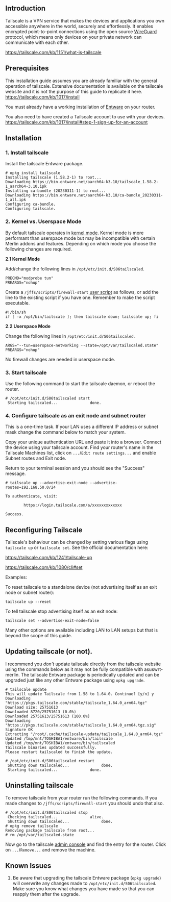 ## Introduction
Tailscale is a VPN service that makes the devices and applications you own accessible anywhere in the world, securely and effortlessly. It enables encrypted point-to-point connections using the open source [WireGuard](https://www.wireguard.com/) protocol, which means only devices on your private network can communicate with each other.

https://tailscale.com/kb/1151/what-is-tailscale

## Prerequisites
This installation guide assumes you are already familiar with the general operation of tailscale. Extensive documentation is available on the tailscale website and it is not the purpose of this guide to replicate it here. https://tailscale.com/kb/1017/install

You must already have a working installation of [Entware](https://github.com/RMerl/asuswrt-merlin.ng/wiki/Entware#the-easy-way) on your router.

You also need to have created a Tailscale account to use with your devices. https://tailscale.com/kb/1017/install#step-1-sign-up-for-an-account
## Installation
### 1. Install tailscale

Install the tailscale Entware package.
```
# opkg install tailscale
Installing tailscale (1.58.2-1) to root...
Downloading https://bin.entware.net/aarch64-k3.10/tailscale_1.58.2-1_aarch64-3.10.ipk
Installing ca-bundle (20230311-1) to root...
Downloading https://bin.entware.net/aarch64-k3.10/ca-bundle_20230311-1_all.ipk
Configuring ca-bundle.
Configuring tailscale.
```
### 2. Kernel vs. Userspace Mode
By default tailscale operates in [kernel mode](https://tailscale.com/kb/1177/kernel-vs-userspace-routers?q=userspace-networking). Kernel mode is more performant than userspace mode but may be incompatible with certain Merlin addons and features. Depending on which mode you choose the following changes are required.

**2.1 Kernel Mode**

Add/change the following lines in `/opt/etc/init.d/S06tailscaled`.
```
PRECMD="modprobe tun"
PREARGS="nohup"
```
Create a `/jffs/scripts/firewall-start` [user script](https://github.com/RMerl/asuswrt-merlin.ng/wiki/User-scripts) as follows, or add the line to the existing script if you have one. Remember to make the script executable.
```
#!/bin/sh
if [ -x /opt/bin/tailscale ]; then tailscale down; tailscale up; fi
```

**2.2 Userspace Mode**

Change the following lines in `/opt/etc/init.d/S06tailscaled`.
```
ARGS="--tun=userspace-networking --state=/opt/var/tailscaled.state"
PREARGS="nohup"
```
No firewall changes are needed in userspace mode.
### 3. Start tailscale
Use the following command to start the tailscale daemon, or reboot the router.
```
# /opt/etc/init.d/S06tailscaled start
 Starting tailscaled...              done.
```
### 4. Configure tailscale as an exit node and subnet router
This is a one-time task. If your LAN uses a different IP address or subnet mask change the command below to match your system.

Copy your unique authentication URL and paste it into a browser. Connect the device using your tailscale account. Find your router's name in the Tailscale Machines list, click on `...`/`Edit route settings...` and enable Subnet routes and Exit node.

Return to your terminal session and you should see the "Success" message.

```
# tailscale up --advertise-exit-node --advertise-routes=192.168.50.0/24

To authenticate, visit:

        https://login.tailscale.com/a/xxxxxxxxxxxxx

Success.
```

## Reconfiguring Tailscale
Tailscale's behaviour can be changed by setting various flags using `tailscale up` or `tailscale set`. See the official documentation here:

https://tailscale.com/kb/1241/tailscale-up

https://tailscale.com/kb/1080/cli#set

Examples:

To reset tailscale to a standalone device (not advertising itself as an exit node or subnet router):
```
tailscale up --reset
```
To tell tailscale stop advertising itself as an exit node:
```
tailscale set --advertise-exit-node=false
```
Many other options are available including LAN to LAN setups but that is beyond the scope of this guide.

## Updating tailscale (or not).
I recommend you _don't_ update tailscale directly from the tailscale website using the commands below as it may not be fully compatible with asuswrt-merlin. The tailscale Entware package is periodically updated and can be upgraded just like any other Entware package using `opkg upgrade`.
```
# tailscale update
This will update Tailscale from 1.58 to 1.64.0. Continue? [y/n] y
Downloading "https://pkgs.tailscale.com/stable/tailscale_1.64.0_arm64.tgz"
Download size: 25751613
Downloaded 8720/25751613 (0.0%)
Downloaded 25751613/25751613 (100.0%)
Downloading "https://pkgs.tailscale.com/stable/tailscale_1.64.0_arm64.tgz.sig"
Signature OK
Extracting "/root/.cache/tailscale-update/tailscale_1.64.0_arm64.tgz"
Updated /tmp/mnt/TOSHIBA1/entware/bin/tailscale
Updated /tmp/mnt/TOSHIBA1/entware/bin/tailscaled
Tailscale binaries updated successfully.
Please restart tailscaled to finish the update.

# /opt/etc/init.d/S06tailscaled restart
 Shutting down tailscaled...              done.
 Starting tailscaled...              done.
```
## Uninstalling tailscale
To remove tailscale from your router run the following commands. If you made changes to `/jffs/scripts/firewall-start` you should undo that also.
```
# /opt/etc/init.d/S06tailscaled stop
 Checking tailscaled...              alive.
 Shutting down tailscaled...              done.
# opkg remove tailscale
Removing package tailscale from root...
# rm /opt/var/tailscaled.state
```
Now go to the tailscale [admin console](https://login.tailscale.com/admin/machines) and find the entry for the router. Click on `...`/`Remove...` and remove the machine.

## Known Issues
1. Be aware that upgrading the tailscale Entware package (`opkg upgrade`) will overwrite any changes made to `/opt/etc/init.d/S06tailscaled`. Make sure you know what changes you have made so that you can reapply them after the upgrade.
